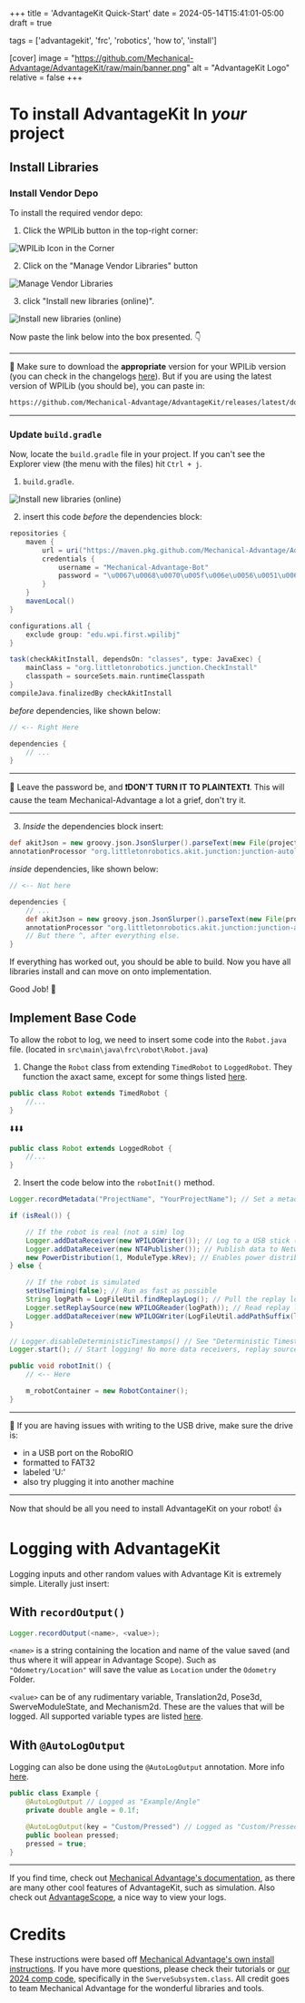 +++
title = 'AdvantageKit Quick-Start'
date = 2024-05-14T15:41:01-05:00
draft = true

tags = ['advantagekit', 'frc', 'robotics', 'how to', 'install']

[cover]
image = "https://github.com/Mechanical-Advantage/AdvantageKit/raw/main/banner.png"
alt = "AdvantageKit Logo"
relative = false
+++

# To install AdvantageKit In *your* project

## Install Libraries

### Install Vendor Depo

To install the required vendor depo:

1. Click the WPILib button in the top-right corner:

![WPILib Icon in the Corner](images/advantagekit_quickstart/wpilib_icon.jpg)

2. Click on the "Manage Vendor Libraries" button

![Manage Vendor Libraries](images/advantagekit_quickstart/manage_libraries.jpg)

3. click "Install new libraries (online)".

![Install new libraries (online)](images/advantagekit_quickstart/install_online.jpg)

Now paste the link below into the box presented. :point_down:

___
:stop_sign: Make sure to download the **appropriate** version for your WPILib version (you can check in the changelogs [here](https://github.com/Mechanical-Advantage/AdvantageKit/releases/latest)). But if you are using the latest version of WPILib (you should be), you can paste in:

```bash
https://github.com/Mechanical-Advantage/AdvantageKit/releases/latest/download/AdvantageKit.json
```

___

### Update `build.gradle`

Now, locate the `build.gradle` file in your project. If you can't see the Explorer view (the menu with the files) hit `Ctrl + j`.

1. `build.gradle`.

![Install new libraries (online)](images/advantagekit_quickstart/gradle_file.jpg)

2. insert this code *before* the dependencies block:

```groovy
repositories {
    maven {
        url = uri("https://maven.pkg.github.com/Mechanical-Advantage/AdvantageKit")
        credentials {
            username = "Mechanical-Advantage-Bot"
            password = "\u0067\u0068\u0070\u005f\u006e\u0056\u0051\u006a\u0055\u004f\u004c\u0061\u0079\u0066\u006e\u0078\u006e\u0037\u0051\u0049\u0054\u0042\u0032\u004c\u004a\u006d\u0055\u0070\u0073\u0031\u006d\u0037\u004c\u005a\u0030\u0076\u0062\u0070\u0063\u0051"
        }
    }
    mavenLocal()
}

configurations.all {
    exclude group: "edu.wpi.first.wpilibj"
}

task(checkAkitInstall, dependsOn: "classes", type: JavaExec) {
    mainClass = "org.littletonrobotics.junction.CheckInstall"
    classpath = sourceSets.main.runtimeClasspath
}
compileJava.finalizedBy checkAkitInstall
```

*before* dependencies, like shown below:

```groovy
// <-- Right Here

dependencies {
    // ...
}
```

___
:stop_sign: Leave the password be, and **:exclamation:DON'T TURN IT TO PLAINTEXT:exclamation:**. This will cause the team Mechanical-Advantage a lot a grief, don't try it.
___

3. *Inside* the dependencies block insert:

```groovy
def akitJson = new groovy.json.JsonSlurper().parseText(new File(projectDir.getAbsolutePath() + "/vendordeps/AdvantageKit.json").text)
annotationProcessor "org.littletonrobotics.akit.junction:junction-autolog:$akitJson.version"
```

*inside* dependencies, like shown below:

```groovy
// <-- Not here

dependencies {
    // ...
    def akitJson = new groovy.json.JsonSlurper().parseText(new File(projectDir.getAbsolutePath() + "/vendordeps/AdvantageKit.json").text)
    annotationProcessor "org.littletonrobotics.akit.junction:junction-autolog:$akitJson.version"
    // But there ^, after everything else.
}
```

If everything has worked out, you should be able to build. Now you have all libraries install and can move on onto implementation.

Good Job! :partying_face:

## Implement Base Code

To allow the robot to log, we need to insert some code into the `Robot.java` file. (located in `src\main\java\frc\robot\Robot.java`)

1. Change the `Robot` class from extending `TimedRobot` to `LoggedRobot`. They function the axact same, except for some things listed [here](https://github.com/Mechanical-Advantage/AdvantageKit/blob/main/docs/INSTALLATION.md#robot-configuration).

```java
public class Robot extends TimedRobot {
    //...
}
```

:arrow_down::arrow_down::arrow_down:

```java
public class Robot extends LoggedRobot {
    //...
}
```

2. Insert the code below into the `robotInit()` method.

```java
Logger.recordMetadata("ProjectName", "YourProjectName"); // Set a metadata value

if (isReal()) {

    // If the robot is real (not a sim) log
    Logger.addDataReceiver(new WPILOGWriter()); // Log to a USB stick ("/U/logs")
    Logger.addDataReceiver(new NT4Publisher()); // Publish data to NetworkTables
    new PowerDistribution(1, ModuleType.kRev); // Enables power distribution logging
} else {

    // If the robot is simulated
    setUseTiming(false); // Run as fast as possible
    String logPath = LogFileUtil.findReplayLog(); // Pull the replay log from AdvantageScope (or prompt the user)
    Logger.setReplaySource(new WPILOGReader(logPath)); // Read replay log
    Logger.addDataReceiver(new WPILOGWriter(LogFileUtil.addPathSuffix(logPath, "_sim"))); // Save outputs to a new log
}

// Logger.disableDeterministicTimestamps() // See "Deterministic Timestamps" in the "Understanding Data Flow" page
Logger.start(); // Start logging! No more data receivers, replay sources, or metadata values may be added.
```

``` java
public void robotInit() {
    // <-- Here

    m_robotContainer = new RobotContainer();
}
```

___
:stop_sign: If you are having issues with writing to the USB drive, make sure the drive is:

- in a USB port on the RoboRIO
- formatted to FAT32
- labeled 'U:'
- also try plugging it into another machine

___

Now that should be all you need to install AdvantageKit on your robot! :+1:

# Logging with AdvantageKit

Logging inputs and other random values with Advantage Kit
is extremely simple. Literally just insert:

## With `recordOutput()`

```java
Logger.recordOutput(<name>, <value>);
```

`<name>` is a string containing the location and name of the value saved (and thus where it will appear in Advantage Scope). Such as `"Odometry/Location"` will
save the value as `Location` under the `Odometry` Folder.

`<value>` can be of any rudimentary variable, Translation2d, Pose3d,
SwerveModuleState, and Mechanism2d. These are the values that will be logged.
All supported variable types are listed [here](https://github.com/Mechanical-Advantage/AdvantageKit/blob/main/docs/DATA-FLOW.md#data-types).

## With `@AutoLogOutput`

Logging can also be done using the `@AutoLogOutput` annotation.
More info [here](https://github.com/Mechanical-Advantage/AdvantageKit/blob/main/docs/RECORDING-OUTPUTS.md#autologoutput-annotation).

```java
public class Example {
    @AutoLogOutput // Logged as "Example/Angle"
    private double angle = 0.1f;

    @AutoLogOutput(key = "Custom/Pressed") // Logged as "Custom/Pressed"
    public boolean pressed;
    pressed = true;
}
```

___
If you find time, check out [Mechanical Advantage's documentation](https://github.com/Mechanical-Advantage/AdvantageKit/tree/main/docs), as there are many other cool features of AdvantageKit, such as simulation. Also check out [AdvantageScope](https://github.com/Mechanical-Advantage/AdvantageScope), a nice way to view your logs.

# Credits

These instructions were based off [Mechanical Advantage's own install instructions](https://github.com/Mechanical-Advantage/AdvantageKit/blob/main/docs/INSTALLATION.md). If you have more questions, please check their tutorials or [our 2024 comp code](https://github.com/FIRST-Team-2472/Parallax-2024-Revamped/blob/main/src/main/java/frc/robot/subsystems/SwerveSubsystem.java), specifically in the `SwerveSubsystem.class`. All credit goes to team Mechanical Advantage for the wonderful libraries and tools.
